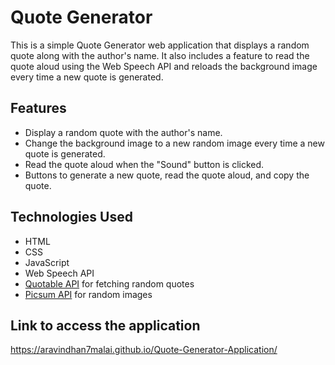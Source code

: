 # Quote Generator

This is a simple Quote Generator web application that displays a random quote along with the author's name. It also includes a feature to read the quote aloud using the Web Speech API and reloads the background image every time a new quote is generated.

## Features

- Display a random quote with the author's name.
- Change the background image to a new random image every time a new quote is generated.
- Read the quote aloud when the "Sound" button is clicked.
- Buttons to generate a new quote, read the quote aloud, and copy the quote.

## Technologies Used

- HTML
- CSS
- JavaScript
- Web Speech API
- [Quotable API](https://api.quotable.io/random) for fetching random quotes
- [Picsum API](https://picsum.photos/) for random images

## Link to access the application

https://aravindhan7malai.github.io/Quote-Generator-Application/

